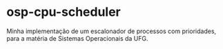 # osp-cpu-scheduler
Minha implementação de um escalonador de processos com prioridades, para a matéria de Sistemas Operacionais da UFG.
